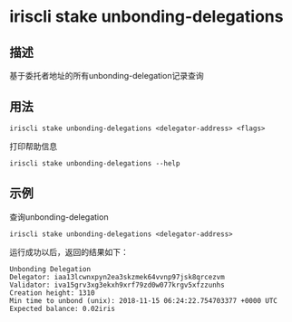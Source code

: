 # iriscli stake unbonding-delegations

## 描述

基于委托者地址的所有unbonding-delegation记录查询

## 用法

```
iriscli stake unbonding-delegations <delegator-address> <flags>
```

打印帮助信息
```
iriscli stake unbonding-delegations --help
```

## 示例

查询unbonding-delegation
```
iriscli stake unbonding-delegations <delegator-address>
```

运行成功以后，返回的结果如下：
```
Unbonding Delegation
Delegator: iaa13lcwnxpyn2ea3skzmek64vvnp97jsk8qrcezvm
Validator: iva15grv3xg3ekxh9xrf79zd0w077krgv5xfzzunhs
Creation height: 1310
Min time to unbond (unix): 2018-11-15 06:24:22.754703377 +0000 UTC
Expected balance: 0.02iris
```
